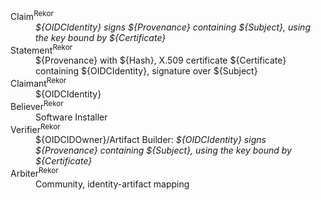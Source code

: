 <!--- This content generated with:
go run github.com/google/trillian/docs/claimantmodel/experimental/cmd/render@master --domain_model_file ./docs/claimantmodel/rekor/provenance/model.yaml 
-->
<dl>
<dt>Claim<sup>Rekor</sup></dt>
<dd><i>${OIDCIdentity} signs ${Provenance} containing ${Subject}, using the key bound by ${Certificate}</i></dd>
<dt>Statement<sup>Rekor</sup></dt>
<dd>${Provenance} with ${Hash}, X.509 certificate ${Certificate} containing ${OIDCIdentity}, signature over ${Subject}</dd>
<dt>Claimant<sup>Rekor</sup></dt>
<dd>${OIDCIdentity}</dd>
<dt>Believer<sup>Rekor</sup></dt>
<dd>Software Installer</dd>
<dt>Verifier<sup>Rekor</sup></dt>
<dd>${OIDCIDOwner}/Artifact Builder: <i>${OIDCIdentity} signs ${Provenance} containing ${Subject}, using the key bound by ${Certificate}</i></dd>
<dt>Arbiter<sup>Rekor</sup></dt>
<dd>Community, identity-artifact mapping</dd>
</dl>